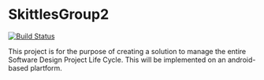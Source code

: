 # SkittlesGroup2
[![Build Status](https://travis-ci.org/SimbarasheJehol/SkittlesGroup2.svg?branch=master)](https://travis-ci.org/SimbarasheJehol/SkittlesGroup2)

This project is for the purpose of creating a solution to manage the entire Software Design Project Life Cycle. This will be implemented on an android-based plartform.
